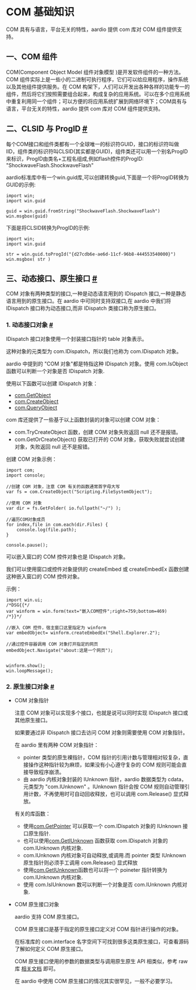 # COM 基础知识

COM 具有与语言，平台无关的特性，aardio 提供 com 库对 COM 组件提供支持。

## 一、COM 组件

COM(Component Object Model 组件对象模型 )是开发软件组件的一种方法。COM 组件实际上是一些小的二进制可执行程序，它们可以给应用程序，操作系统以及其他组件提供服务。在 COM 构架下，人们可以开发出各种各样的功能专一的组件，然后将它们按照需要组合起来，构成复杂的应用系统。可以在多个应用系统中重复利用同一个组件；可以方便的将应用系统扩展到网络环境下；COM具有与语言，平台无关的特性，aardio 提供 com 库对 COM 组件提供支持。

## 二、CLSID 与 ProgID <a id="id" href="#id">&#x23;</a>


每个COM接口和组件类都有一个全球唯一的标识符GUID，接口的标识符叫做IID，组件类的标识符叫CLSID(其实都是GUID)，组件类还可以用一个别名ProgID来标识，ProgID由类名+工程名组成,例如flash控件的ProgID: "ShockwaveFlash.ShockwaveFlash"

aardio标准库中有一个win.guid库,可以创建转换guid,下面是一个将ProgID转换为GUID的示例:

  
```aardio
import win;
import win.guid

guid = win.guid.fromString("ShockwaveFlash.ShockwaveFlash")
win.msgbox(guid)
```  

下面是将CLSID转换为ProgID的示例:

  
```aardio
import win;
import win.guid 

str = win.guid.toProgId("{d27cdb6e-ae6d-11cf-96b8-444553540000}") 
win.msgbox( str )
```  

## 三、动态接口、原生接口 <a id="interface" href="#interface">&#x23;</a>


COM 对象有两种类型的接口,一种是动态语言用到的 IDispatch 接口,一种是静态语言用到的原生接口。在 aardio 中可同时支持双接口,在 aardio 中我们将 IDispatch 接口称为动态接口,而非 IDispatch 类接口称为原生接口。

### 1. 动态接口对象 <a id="IDispatch" href="#IDispatch">&#x23;</a>

IDispatch 接口对象使用一个封装接口指针的 table 对象表示。

这种对象的元类型为 com.IDispatch，所以我们也称为 com.IDispatch 对象。

aardio 中提到的 "COM 对象"都是特指这种 IDispatch 对象。使用 com.IsObject 函数可以判断一个对象是否 IDispatch 对象.  

使用以下函数可以创建 IDispatch 对象：

- [com.GetObject](com.md#CreateObject) 
- [com.CreateObject](com.md#GetObject) 
- [com.QueryObject](com.md#QueryObject) 

com 库还提供了一些基于以上函数封装的对象可以创建 COM 对象：

- com.TryCreateObject 函数，创建 COM 对象失败返回 null 还不是报错。
- com.GetOrCreateObject() 获取已打开的 COM 对象，获取失败就尝试创建对象，失败返回 null 还不是报错。

创建 COM 对象示例：

```aardio 
import com;
import console;

//创建 COM 对象，注意 COM 有关的函数通常首字母大写
var fs = com.CreateObject("Scripting.FileSystemObject");

//使用 COM 对象
var dir = fs.GetFolder( io.fullpath("~/") ); 

//遍历COM对象成员
for index,file in com.each(dir.Files) {
    console.log(file.path);
}

console.pause();
```

可以嵌入窗口的 COM 控件对象也是  IDispatch 对象。

我们可以使用窗口或控件对象提供的 createEmbed 或 createEmbedEx 函数创建这种嵌入窗口的 COM 控件对象。

示例：

```aardio
import win.ui;
/*DSG{{*/
var winform = win.form(text="嵌入COM控件";right=759;bottom=469)
/*}}*/

//嵌入 COM 控件，宿主窗口这里指定为 winform
var embedObject= winform.createEmbedEx("Shell.Explorer.2"); 

//通过控件容器调用 COM 对象打开指定的网页
embedObject.Navigate("about:这是一个网页");


winform.show();
win.loopMessage();
```
  
### 2. 原生接口对象 <a id="IUnknown" href="#IUnknown">&#x23;</a>


- COM 对象指针

  注意 COM 对象可以实现多个接口，也就是说可以同时实现 IDispatch 接口或其他原生接口。

  如果要通过非 IDispatch 接口去访问 COM 对象则需要使用 COM 对象指针。

  在 aardio 里有两种 COM 对象指针：
  * pointer 类型的原生裸指针，COM 指针的引用计数与管理相对较复杂，直接操作这种指针较为麻烦，如果没有小心遵守复杂的 COM 规则可能会直接导致程序崩溃。
  * 由 aardio 内核对象封装的 IUnknown 指针，aardio 数据类型为 cdata，元类型为 "com.IUnknown" 。IUnknown 指针会按 COM 规则自动管理引用计数，不再使用时可自动回收释放，也可以调用  com.Release() 显式释放。 

  有关的库函数：
  * 使用[com.GetPointer](com.md#topointer) 可以获取一个 com.IDispatch 对象的 IUnknown 接口原生指针.  
  * 也可以使用[com.GetIUnknown](com.md#GetIUnknown) 函数获取 com.IDispatch 对象的 com.IUnknown 内核对象.  
  * com.IUnknown 内核对象可自动释放,或调用.而 pointer 类型 IUnknown 原生指针则必须手工调用 com.Release() 显式释放  
  * 使用[com.GetIUnknown](com.md#GetIUnknown)函数也可以将一个 poineter 指针转换为com.IUnknown 内核对象.  
  * 使用 com.IsIUnknown 数可以判断一个对象是否 com.IUnknown 内核对象.

- COM 原生接口对象

  aardio 支持 COM 原生接口。

  COM 原生接口是基于指定的原生接口定义对 COM 指针进行操作的对象。

  在标准库的 com.interface 名字空间下可找到很多这类原生接口，可查看源码了解如何定义 COM 原生接口。
  
  COM 原生接口使用的参数的数据类型与调用原生原生 API 相类似，参考 raw 库 [相关文档](../raw/datatype.md) 即可。

  在 aardio 中使用 COM 原生接口的情况其实很罕见，一般不必要学习。
  

